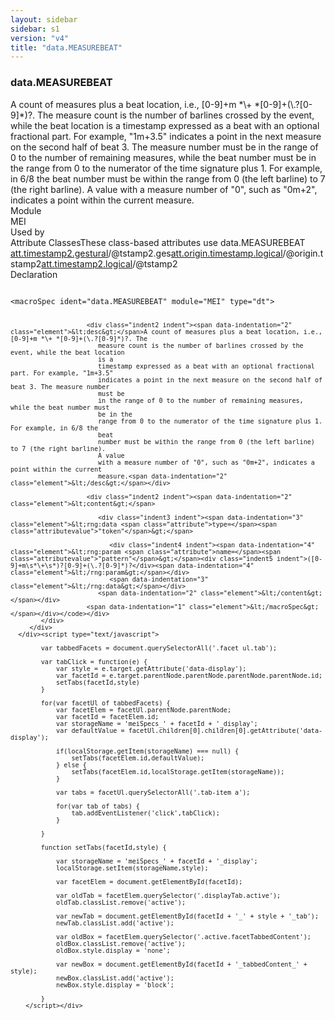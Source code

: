 ```yaml
---
layout: sidebar
sidebar: s1
version: "v4"
title: "data.MEASUREBEAT"
---
```

<div class="specPage">
   <div class="datatypeSpec">
      <h3 id="data.MEASUREBEAT">data.MEASUREBEAT</h3>
      <div class="specs">
         <div class="desc">A count of measures plus a beat location, i.e., [0-9]+m *\+ *[0-9]+(\.?[0-9]*)?. The
            measure count is the number of barlines crossed by the event, while the beat location
            is a
            timestamp expressed as a beat with an optional fractional part. For example, "1m+3.5"
            indicates a point in the next measure on the second half of beat 3. The measure number
            must be
            in the range of 0 to the number of remaining measures, while the beat number must
            be in the
            range from 0 to the numerator of the time signature plus 1. For example, in 6/8 the
            beat
            number must be within the range from 0 (the left barline) to 7 (the right barline).
            A value
            with a measure number of "0", such as "0m+2", indicates a point within the current
            measure.
         </div>
         <div class="facet module">
            <div class="label">Module</div>
            <div class="statement text">MEI</div>
         </div>
         <div class="facet usedBy" id="usedBy">
            <div class="label">Used by</div>
            <div class="statement list">
               <div class="classBox dtBox" title="Attribute Classes">
                  <div class="classHeading"><label class="classLabel">Attribute Classes</label><span class="classDesc">These class-based attributes use data.MEASUREBEAT</span></div>
                  <div class="classContent"><span class="ident attclass" data-ident="att.timestamp2.gestural" data-module="MEI.gestural"><a class="classLink" title="Attributes that record a performed (as opposed to notated) time stamp for the end of an event." href="{{ site.baseurl }}/{{ page.version }}/attribute-classes/att.timestamp2.gestural.html">att.timestamp2.gestural</a>/<span title="Encodes the ending point of an event, i.e., a count of measures plus a beat location in the ending measure.">@tstamp2.ges</span></span><span class="ident attclass" data-ident="att.origin.timestamp.logical" data-module="MEI.shared"><a class="classLink" title="Attributes that identify a musical range in terms of musical time." href="{{ site.baseurl }}/{{ page.version }}/attribute-classes/att.origin.timestamp.logical.html">att.origin.timestamp.logical</a>/<span title="encodes the ending point of musical material in terms of musical time, i.e., a count of measures plus a beat location. The values are relative to the measure identified by origin.tstamp .">@origin.tstamp2</span></span><span class="ident attclass" data-ident="att.timestamp2.logical" data-module="MEI.shared"><a class="classLink" title="Attributes that record a time stamp for the end of an event in terms of musical time." href="{{ site.baseurl }}/{{ page.version }}/attribute-classes/att.timestamp2.logical.html">att.timestamp2.logical</a>/<span title="Encodes the ending point of an event, i.e., a count of measures plus a beat location in the ending measure.">@tstamp2</span></span></div>
               </div>
            </div>
         </div>
         <div class="facet declaration">
            <div class="label">Declaration</div>
            <div class="statement declaration">
               <div class="code" xml:space="preserve" data-lang="ODD"><code>
                     <div class="indent1 indent"><span data-indentation="1" class="element">&lt;macroSpec <span class="attribute">ident=</span><span class="attributevalue">"data.MEASUREBEAT"</span> <span class="attribute">module=</span><span class="attributevalue">"MEI"</span> <span class="attribute">type=</span><span class="attributevalue">"dt"</span>&gt;</span>
                        
                        <div class="indent2 indent"><span data-indentation="2" class="element">&lt;desc&gt;</span>A count of measures plus a beat location, i.e., [0-9]+m *\+ *[0-9]+(\.?[0-9]*)?. The
                           measure count is the number of barlines crossed by the event, while the beat location
                           is a
                           timestamp expressed as a beat with an optional fractional part. For example, "1m+3.5"
                           indicates a point in the next measure on the second half of beat 3. The measure number
                           must be
                           in the range of 0 to the number of remaining measures, while the beat number must
                           be in the
                           range from 0 to the numerator of the time signature plus 1. For example, in 6/8 the
                           beat
                           number must be within the range from 0 (the left barline) to 7 (the right barline).
                           A value
                           with a measure number of "0", such as "0m+2", indicates a point within the current
                           measure.<span data-indentation="2" class="element">&lt;/desc&gt;</span></div>
                        
                        <div class="indent2 indent"><span data-indentation="2" class="element">&lt;content&gt;</span>
                           
                           <div class="indent3 indent"><span data-indentation="3" class="element">&lt;rng:data <span class="attribute">type=</span><span class="attributevalue">"token"</span>&gt;</span>
                              
                              <div class="indent4 indent"><span data-indentation="4" class="element">&lt;rng:param <span class="attribute">name=</span><span class="attributevalue">"pattern"</span>&gt;</span><div class="indent5 indent">([0-9]+m\s*\+\s*)?[0-9]+(\.?[0-9]*)?</div><span data-indentation="4" class="element">&lt;/rng:param&gt;</span></div>
                              <span data-indentation="3" class="element">&lt;/rng:data&gt;</span></div>
                           <span data-indentation="2" class="element">&lt;/content&gt;</span></div>
                        <span data-indentation="1" class="element">&lt;/macroSpec&gt;</span></div></code></div>
            </div>
         </div>
      </div><script type="text/javascript">
            
            var tabbedFacets = document.querySelectorAll('.facet ul.tab');
            
            var tabClick = function(e) {
                var style = e.target.getAttribute('data-display');
                var facetId = e.target.parentNode.parentNode.parentNode.parentNode.id;
                setTabs(facetId,style)
            }
            
            for(var facetUl of tabbedFacets) {
                var facetElem = facetUl.parentNode.parentNode;
                var facetId = facetElem.id;
                var storageName = 'meiSpecs_' + facetId + '_display';
                var defaultValue = facetUl.children[0].children[0].getAttribute('data-display');
                
                if(localStorage.getItem(storageName) === null) {
                    setTabs(facetElem.id,defaultValue);
                } else {
                    setTabs(facetElem.id,localStorage.getItem(storageName));
                }
                
                var tabs = facetUl.querySelectorAll('.tab-item a');
                
                for(var tab of tabs) {
                    tab.addEventListener('click',tabClick);
                }
                
            }
            
            function setTabs(facetId,style) {
                
                var storageName = 'meiSpecs_' + facetId + '_display';
                localStorage.setItem(storageName,style);
                
                var facetElem = document.getElementById(facetId);
                
                var oldTab = facetElem.querySelector('.displayTab.active');
                oldTab.classList.remove('active');
                
                var newTab = document.getElementById(facetId + '_' + style + '_tab');
                newTab.classList.add('active');
                
                var oldBox = facetElem.querySelector('.active.facetTabbedContent');
                oldBox.classList.remove('active');
                oldBox.style.display = 'none';
                
                var newBox = document.getElementById(facetId + '_tabbedContent_' + style);
                newBox.classList.add('active');
                newBox.style.display = 'block';
                
            }
        </script></div>
</div>